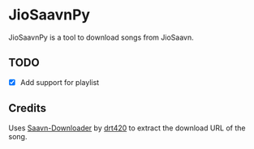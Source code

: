 # JioSaavnPy

JioSaavnPy is a tool to download songs from JioSaavn.

## TODO

- [x] Add support for playlist

## Credits

Uses [Saavn-Downloader](https://github.com/drt420/Saavn-Downloader) by [drt420](https://github.com/drt420) to extract the download URL of the song.